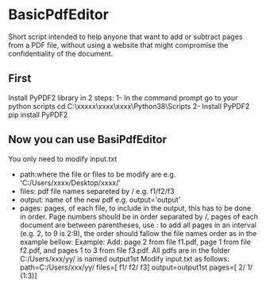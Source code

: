 # BasicPdfEditor
Short script intended to help anyone that want to add or subtract pages from a PDF file, without using a website that might compromise the confidentiality of the document.

## First
Install PyPDF2 library in 2 steps:
1- In the command prompt go to your python scripts
    cd C:\xxxxx\xxxx\xxxx\Python38\Scripts
2- Install PyPDF2
    pip install PyPDF2

## Now you can use BasiPdfEditor
You only need to modify input.txt
- path:where the file or files to be modify are e.g. 'C:/Users/xxxx/Desktop/xxxx/'
- files: pdf file names separeted by / e.g. f1/f2/f3
- output: name of the new pdf e.g. output='output'
- pages: pages, of each file, to include in the output, this has to be done in order. Page numbers should be in order separated by /, pages of each document are between parentheses, use : to add all pages in an interval (e.g. 2, to 9 is 2:9), the order should fallow the file names order as in the example bellow:
Example: 
Add: page 2 from file f1.pdf, page 1 from file f2.pdf, and pages 1 to 3 from file f3.pdf. All pdfs are in the folder C:/Users/xxx/yy/ is named output1st
Modify input.txt as follows:
path=C:/Users/xxx/yy/
files=[
f1/
f2/
f3]
output=output1st
pages=[
2/
1/
(1:3)]
